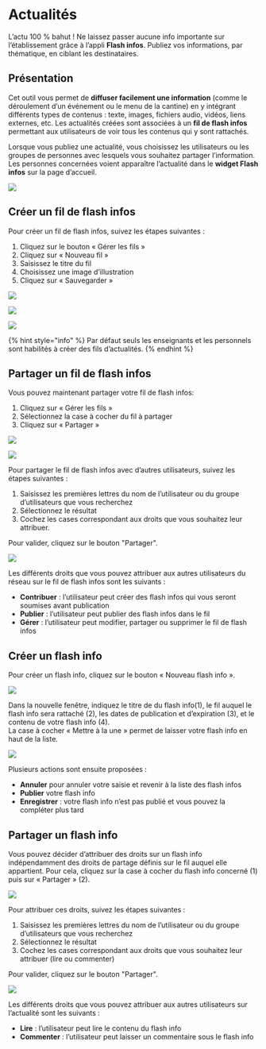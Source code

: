 # Actualités

L’actu 100 % bahut ! Ne laissez passer aucune info importante sur l’établissement grâce à l’appli **Flash infos**. Publiez vos informations, par thématique, en ciblant les destinataires.

## Présentation

Cet outil vous permet de **diffuser facilement une information** \(comme le déroulement d’un événement ou le menu de la cantine\) en y intégrant différents types de contenus : texte, images, fichiers audio, vidéos, liens externes, etc. Les actualités créées sont associées à un **fil de flash infos** permettant aux utilisateurs de voir tous les contenus qui y sont rattachés.

Lorsque vous publiez une actualité, vous choisissez les utilisateurs ou les groupes de personnes avec lesquels vous souhaitez partager l’information. Les personnes concernées voient apparaître l’actualité dans le **widget Flash infos** sur la page d’accueil.

![](.gitbook/assets/actu_11-1024x475-1-1%20%281%29%20%281%29.png)

## Créer un fil de flash infos

Pour créer un fil de flash infos, suivez les étapes suivantes :

1. Cliquez sur le bouton « Gérer les fils »
2. Cliquez sur « Nouveau fil »
3. Saisissez le titre du fil
4. Choisissez une image d’illustration
5. Cliquez sur « Sauvegarder »

![](.gitbook/assets/actu_2_1-1024x318-1-1%20%281%29%20%281%29.png)

![](.gitbook/assets/a28-2-1%20%281%29%20%281%29.png)

![](.gitbook/assets/a37-1-1%20%282%29.png)

{% hint style="info" %}
Par défaut seuls les enseignants et les personnels sont habilités à créer des fils d’actualités.
{% endhint %}

## Partager un fil de flash infos

Vous pouvez maintenant partager votre fil de flash infos:

1. Cliquez sur « Gérer les fils »
2. Sélectionnez la case à cocher du fil à partager
3. Cliquez sur « Partager »

![](.gitbook/assets/actu_2_1-1024x318-1-3%20%281%29%20%281%29.png)

![](.gitbook/assets/actu_3_1-1024x633-4%20%281%29%20%281%29.png)

Pour partager le fil de flash infos avec d’autres utilisateurs, suivez les étapes suivantes :

1. Saisissez les premières lettres du nom de l’utilisateur ou du groupe d’utilisateurs que vous recherchez
2. Sélectionnez le résultat
3. Cochez les cases correspondant aux droits que vous souhaitez leur attribuer.

Pour valider, cliquez sur le bouton "Partager".

![](.gitbook/assets/fil-actu-2-1-1%20%281%29%20%281%29.png)

Les différents droits que vous pouvez attribuer aux autres utilisateurs du réseau sur le fil de flash infos sont les suivants :

* **Contribuer** : l’utilisateur peut créer des flash infos qui vous seront soumises avant publication
* **Publier** : l’utilisateur peut publier des flash infos dans le fil
* **Gérer** : l’utilisateur peut modifier, partager ou supprimer le fil de flash infos

## Créer un flash info

Pour créer un flash info, cliquez sur le bouton « Nouveau flash info ».

![](.gitbook/assets/capture-1-1-1%20%282%29.png)

Dans la nouvelle fenêtre, indiquez le titre de du flash info\(1\), le fil auquel le flash info sera rattaché \(2\), les dates de publication et d’expiration \(3\), et le contenu de votre flash info \(4\).  
La case à cocher « Mettre à la une » permet de laisser votre flash info en haut de la liste.

![](.gitbook/assets/actu-2-1024x524-4%20%282%29.png)

Plusieurs actions sont ensuite proposées :

* **Annuler** pour annuler votre saisie et revenir à la liste des flash infos
* **Publier** votre flash info
* **Enregistrer** : votre flash info n’est pas publié et vous pouvez la compléter plus tard

## Partager un flash info

Vous pouvez décider d’attribuer des droits sur un flash info indépendamment des droits de partage définis sur le fil auquel elle appartient. Pour cela, cliquez sur la case à cocher du flash info concerné \(1\) puis sur « Partager » \(2\).

![](.gitbook/assets/actu_4-1-1024x626-1-1%20%282%29.png)

Pour attribuer ces droits, suivez les étapes suivantes :

1. Saisissez les premières lettres du nom de l’utilisateur ou du groupe d’utilisateurs que vous recherchez
2. Sélectionnez le résultat
3. Cochez les cases correspondant aux droits que vous souhaitez leur attribuer \(lire ou commenter\)

Pour valider, cliquez sur le bouton "Partager".

![](.gitbook/assets/actus-1-1%20%281%29%20%281%29.png)

Les différents droits que vous pouvez attribuer aux autres utilisateurs sur l’actualité sont les suivants :

* **Lire** : l’utilisateur peut lire le contenu du flash info
* **Commenter** : l’utilisateur peut laisser un commentaire sous le flash info

